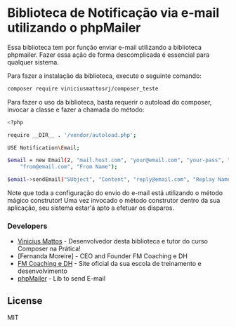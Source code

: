 # Biblioteca de Notificação via e-mail utilizando o phpMailer

Essa biblioteca tem por função enviar e-mail utilizando a biblioteca phpmailer. Fazer essa ação de forma descomplicada é essencial para qualquer sistema.

Para fazer a instalação da biblioteca, execute o seguinte comando:

```sh
composer require viniciusmattosrj/composer_teste
```

Para fazer o uso da biblioteca, basta requerir o autoload do composer, invocar a classe e fazer a chamada do método:

```sh
<?php

require __DIR__ . '/vendor/autoload.php';

USE Notification\Email;

$email = new Email(2, "mail.host.com", "your@email.com", "your-pass", "smtp secure (tls/ssl)", "port (587)",
    "from@email.com", "From Name");

$email->sendEmail("SUbject", "Content", "reply@email.com", "Replay Name", "address@email.com", "Address Name");
```

Note que toda a configuração do envio do e-mail está utilizando o método mágico construtor! Uma vez invocado o método construtor dentro da sua aplicação, seu sistema estar'á apto a efetuar os disparos.

### Developers
* [Vinicius Mattos] - Desenvolvedor desta biblioteca e tutor do curso Composer na Prática!
* [Fernanda Moreire] - CEO and Founder FM Coaching e DH
* [FM Coaching e DH] - Site oficial da sua escola de treinamento e desenvolvimento
* [phpMailer] - Lib to send E-mail

License
----

MIT

[//]:#
[Vinicius Mattos]: <mailto:vinimattos.rj@gmail.com>
[Fernanda Moreira]: <mailto:carreira@coachfernandamoreira.com.br>
[FM Coaching e DH]: <https://www.coachfernandamoreira.com.br>
[phpMailer]: <https://github.com/PHPMailer/PHPMailer>
